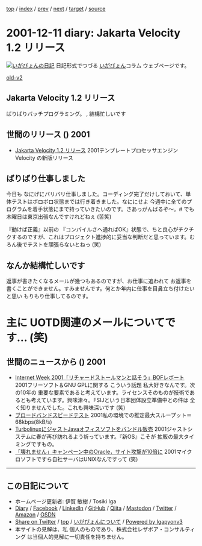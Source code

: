 [top](../index.html) 
 / [index](index.html) 
 / [prev](ig011210.html) 
 / [next](ig011212.html) 
 / [target](https://www.igapyon.jp/igapyon/diary/2001/ig011211.html) 
 / [source](https://github.com/igapyon/diary/blob/master/2001/ig011211.src.md) 

2001-12-11 diary: Jakarta Velocity 1.2 リリース
=====================================================================================================
[![いがぴょんの日記](https://www.igapyon.jp/igapyon/diary/images/iga200306s.jpg "いがぴょん")](https://www.igapyon.jp/igapyon/diary/memo/memoigapyon.html) 日記形式でつづる [いがぴょん](https://www.igapyon.jp/igapyon/diary/memo/memoigapyon.html)コラム ウェブページです。

[old-v2](ig011211-orig.html)

## Jakarta Velocity 1.2 リリース

ばりばりバッチプログラミング。 , 結構忙しいです




 
## 世間のリリース () 2001

* [Jakarta Velocity 1.2 リリース](http://jakarta.apache.org/site/news.html)  2001テンプレートプロセッサエンジンVelocity の新版リリース

## ばりばり仕事しました

今日も なにげにバリバリ仕事しました。コーディング完了だけしておいて、単体テストはボロボロ状態までは行き着きました。なににせよ 今週中に全てのプログラムを着手状態にまで持っていきたいのです。さあっがんばるぞ～。# でも 木曜日は東京出張なんですけれどねぇ (苦笑)

『動けば正義』以前の 『コンパイルさへ通ればOK』状態で、ちと良心がチクチクするのですが、これはプロジェクト進捗的に妥当な判断だと思っています。むろん後でテストを頑張らないとねっ (笑)

## なんか結構忙しいです

返事が書きたくなるメールが幾つもあるのですが、お仕事に追われて お返事を書くことができません。すみませんです。何とか年内に仕事を目鼻立ち付けたいと思い もりもり仕事してるのです。
# 主に UOTD関連のメールについてです… (笑)

## 世間のニュースから () 2001

* [Internet Week 2001「リチャードストールマンと話そう」BOFレポート](http://linux.ascii24.com/linux/news/today/2001/12/08/631907-000.html)  2001フリーソフト＆GNU GPLに関する こういう話題 私大好きなんです。次の10年の 重要な要素であると考えています。ライセンスそのものが技術であるとも考えています。興味津々。FSIJという日本団体設立準備中との件は 全く知りませんでした。これも興味深いです (笑)
* [ブロードバンドスピードテスト](http://speed.on.arena.ne.jp/)  2001私の環境での推定最大スループット＝68kbps(8kB/s)
* [TurbolinuxにジャストJavaオフィスソフトをバンドル販売](http://www.zdnet.co.jp/news/bursts/0112/10/10.html)  2001ジャストシステムに春が再び訪れるよう祈っています。『新OS』こそが 拡販の最大タイミングですもの。
* [「壊れません」キャンペーン中のOracle，サイト攻撃が10倍に](http://www.zdnet.co.jp/news/0112/11/b_1210_10.html)  2001マイクロソフトですら自社サーバはUNIXなんですって (笑)


----------------------------------------------------------------------------------------------------

## この日記について

* ホームページ更新者: 伊賀 敏樹 / Tosiki Iga
* [Diary](https://www.igapyon.jp/igapyon/diary/) / [Facebook](https://www.facebook.com/igapyon) / [LinkedIn](https://www.linkedin.com/in/toshikiiga) / [GitHub](https://github.com/igapyon) / [Qiita](https://qiita.com/igapyon) / [Mastodon](https://social.vivaldi.net/@igapyon) / [Twitter](https://twitter.com/ToshikiIga) / [Amazon](https://www.amazon.co.jp/%E4%BC%8A%E8%B3%80-%E6%95%8F%E6%A8%B9/e/B004LTQWCQ) / [OSDN](https://ja.osdn.net/users/iga/)
* [Share on Twitter](https://twitter.com/intent/tweet?hashtags=igapyon%2Cdiary%2C%E3%81%84%E3%81%8C%E3%81%B4%E3%82%87%E3%82%93&text=Jakarta+Velocity+1.2+%E3%83%AA%E3%83%AA%E3%83%BC%E3%82%B9&url=https%3A%2F%2Fwww.igapyon.jp%2Figapyon%2Fdiary%2F2001%2Fig011211.html) / [top](../index.html) / [いがぴょんについて](https://www.igapyon.jp/igapyon/diary/memo/memoigapyon.html) / [Powered by Igapyonv3](https://github.com/igapyon/igapyonv3)
* 本サイトの見解は、私 個人のものであり、株式会社レザボア・コンサルティング は当個人的見解に一切責任を持ちません。 

